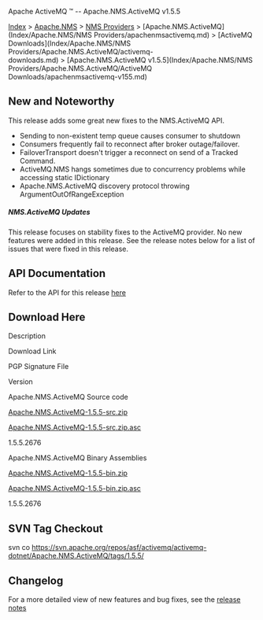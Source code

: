 Apache ActiveMQ ™ -- Apache.NMS.ActiveMQ v1.5.5 

[Index](index.html) > [Apache.NMS](Index/apacheIndex/Overview/nms.md) > [NMS Providers](Index/Apache.NMS/nms-providers.md) > [Apache.NMS.ActiveMQ](Index/Apache.NMS/NMS Providers/apachenmsactivemq.md) > [ActiveMQ Downloads](Index/Apache.NMS/NMS Providers/Apache.NMS.ActiveMQ/activemq-downloads.md) > [Apache.NMS.ActiveMQ v1.5.5](Index/Apache.NMS/NMS Providers/Apache.NMS.ActiveMQ/ActiveMQ Downloads/apachenmsactivemq-v155.md)

New and Noteworthy
------------------

This release adds some great new fixes to the NMS.ActiveMQ API.

*   Sending to non-existent temp queue causes consumer to shutdown
*   Consumers frequently fail to reconnect after broker outage/failover.
*   FailoverTransport doesn't trigger a reconnect on send of a Tracked Command.
*   ActiveMQ.NMS hangs sometimes due to concurrency problems while accessing static IDictionary
*   Apache.NMS.ActiveMQ discovery protocol throwing ArgumentOutOfRangeException

##### NMS.ActiveMQ Updates

This release focuses on stability fixes to the ActiveMQ provider. No new features were added in this release. See the release notes below for a list of issues that were fixed in this release.

API Documentation
-----------------

Refer to the API for this release [here](nms-Index/Site/NavigationIndex/Site/Navigation/Index/Site/Navigation/api.md)

Download Here
-------------

Description

Download Link

PGP Signature File

Version

Apache.NMS.ActiveMQ Source code

[Apache.NMS.ActiveMQ-1.5.5-src.zip](http://www.apache.org/dyn/closer.cgi/activemq/apache-nms/1.5.0/Apache.NMS.ActiveMQ-1.5.5-src.zip)

[Apache.NMS.ActiveMQ-1.5.5-src.zip.asc](http://www.apache.org/dyn/closer.cgi/activemq/apache-nms/1.5.0/Apache.NMS.ActiveMQ-1.5.5-src.zip.asc)

1.5.5.2676

Apache.NMS.ActiveMQ Binary Assemblies

[Apache.NMS.ActiveMQ-1.5.5-bin.zip](http://www.apache.org/dyn/closer.cgi/activemq/apache-nms/1.5.0/Apache.NMS.ActiveMQ-1.5.5-bin.zip)

[Apache.NMS.ActiveMQ-1.5.5-bin.zip.asc](http://www.apache.org/dyn/closer.cgi/activemq/apache-nms/1.5.0/Apache.NMS.ActiveMQ-1.5.5-bin.zip.asc)

1.5.5.2676

SVN Tag Checkout
----------------

svn co https://svn.apache.org/repos/asf/activemq/activemq-dotnet/Apache.NMS.ActiveMQ/tags/1.5.5/

Changelog
---------

For a more detailed view of new features and bug fixes, see the [release notes](https://issues.apache.org/jira/secure/ReleaseNote.jspa?projectId=12311201&styleName=Html&version=12320740)


